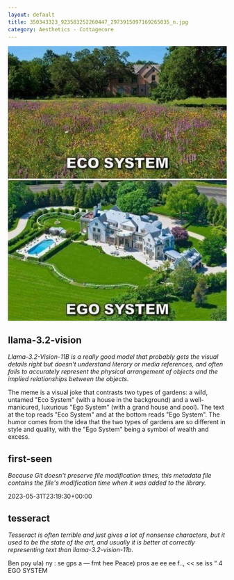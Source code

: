 ```yaml
---
layout: default
title: 350343323_923583252260447_2973915097169265035_n.jpg
category: Aesthetics - Cottagecore
---
```


<div markdown="0"><a href="350343323_923583252260447_2973915097169265035_n.jpg"><img class="photo" src="350343323_923583252260447_2973915097169265035_n.jpg" /></a>

<h2>llama-3.2-vision</h2>
<p><i>Llama-3.2-Vision-11B is a really good model that probably gets the visual details right but doesn't understand literary or media references, and often fails to accurately represent the physical arrangement of objects and the implied relationships between the objects.</i></p>
<p>The meme is a visual joke that contrasts two types of gardens: a wild, untamed &quot;Eco System&quot; (with a house in the background) and a well-manicured, luxurious &quot;Ego System&quot; (with a grand house and pool). The text at the top reads &quot;Eco System&quot; and at the bottom reads &quot;Ego System&quot;. The humor comes from the idea that the two types of gardens are so different in style and quality, with the &quot;Ego System&quot; being a symbol of wealth and excess.</p>

<h2>first-seen</h2>
<p><i>Because Git doesn't preserve file modification times, this metadata file contains the file's modification time when it was added to the library.</i></p>
<p>2023-05-31T23:19:30+00:00</p>

<h2>tesseract</h2>
<p><i>Tesseract is often terrible and just gives a lot of nonsense characters, but it used to be the state of the art, and usually it is better at correctly representing text than llama-3.2-vision-11b.</i></p>
<p>Ben poy ula) ny : se gps a — fmt hee Peace) pros ae ee ee f.., &lt;&lt; se iss “ 4 EGO SYSTEM</p>

</div>

